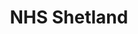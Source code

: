 ---
schema: default
title: NHS Shetland
description: Health board for the Shetland area 
logo: ''
type:
- Health board
portal_url: ''
org_url: http://www.shb.scot.nhs.uk/
twitter_handle: NHS_Shetland
gss_code: S08000026
wikidata_qid: Q6954166
wdtk_id: nhs_shetland
---
